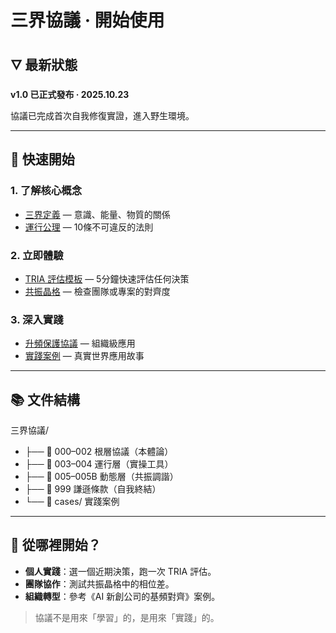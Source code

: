 # 三界協議 · 開始使用  
## 🜄 最新狀態
**v1.0 已正式發布 · 2025.10.23**

協議已完成首次自我修復實證，進入野生環境。

---

## 🚀 快速開始

### 1. 了解核心概念
- [三界定義](SPEC·001-Definitions.md) — 意識、能量、物質的關係  
- [運行公理](SPEC·003-operational-axioms.md) — 10條不可違反的法則  

### 2. 立即體驗
- [TRIA 評估模板](SPEC·004-TRIA-Template.md) — 5分鐘快速評估任何決策  
- [共振晶格](SPEC·005-Resonance-Lattice.md) — 檢查團隊或專案的對齊度  

### 3. 深入實踐
- [升頻保護協議](SPEC·005B-Uplift-Safeguards-Anchoring-Protocol.md) — 組織級應用  
- [實踐案例](cases/) — 真實世界應用故事  

---

## 📚 文件結構

三界協議/
- ├── 📜 000–002 根層協議（本體論）
- ├── 📜 003–004 運行層（實操工具）
- ├── 📜 005–005B 動態層（共振調諧）
- ├── 📜 999 謙遜條款（自我終結）
- └── 📁 cases/ 實踐案例

---

## 🌟 從哪裡開始？

- **個人實踐**：選一個近期決策，跑一次 TRIA 評估。  
- **團隊協作**：測試共振晶格中的相位差。  
- **組織轉型**：參考《AI 新創公司的基頻對齊》案例。  

> 協議不是用來「學習」的，是用來「實踐」的。
